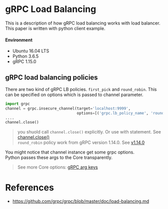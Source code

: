 # gRPC Load Balancing

This is a description of how gRPC load balancing works with load balancer.<br>
This paper is written with python client example.

#### Environment
- Ubuntu 16.04 LTS
- Python 3.6.5
- gRPC 1.15.0


## gRPC load balancing policies

There are two kind of gRPC LB policies. `first_pick` and `round_robin`.
This can be specified on options which is passed to channel parameter.

```python
import grpc
channel = grpc.insecure_channel(target='localhost:9999', 
                                options=[('grpc.lb_policy_name', 'round_robin'), ... ]
....
channel.close()
```
> you shuold call `channel.close()` explicitly. Or use with statement. See [channel.close()](https://github.com/grpc/grpc/pull/15725)<br>
> `round_robin` policy work from gRPC version 1.14.0. See [v1.14.0](https://github.com/grpc/grpc/releases/tag/v1.14.0)


You might notice that channel instance get some grpc options. <br>
Python passes these args to the Core transparently.

> See more Core options: [gRPC arg keys](https://grpc.io/grpc/core/group__grpc__arg__keys.html)



# References
- https://github.com/grpc/grpc/blob/master/doc/load-balancing.md




